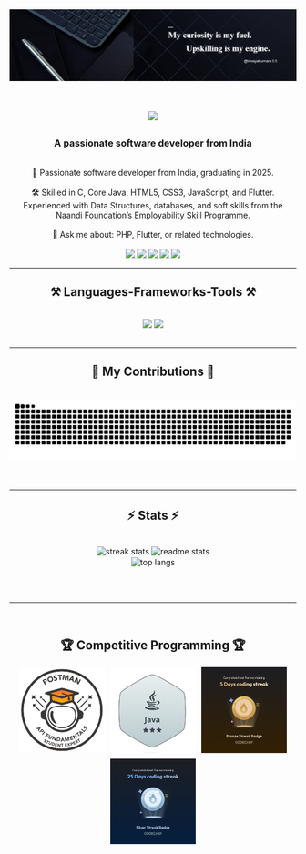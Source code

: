 <div align="center">
  <img src="https://github.com/vinaya-kumaraSS/vinaya-kumaraSS/blob/main/1715454739550.jpeg" alt="Logo">
</div>

<body style="background-image: url('https://tse3.mm.bing.net/th?id=OIP.DrQ9r0UM3pZwCrGXo-8d6QHaEI&pid=Api&P=0&h=180'); background-size: cover; background-repeat: no-repeat; background-attachment: fixed;">
    <h1 align="center">
        <img src="https://readme-typing-svg.herokuapp.com/?font=Righteous&size=35&center=true&vCenter=true&width=500&height=70&duration=4000&lines=Hi+There!+👋;+I'm+Vinay!;" />
    </h1>
</body>
<h3 align="center">A passionate software developer from India</h3>

<br/>

<div align="center">
    🚀 Passionate software developer from India, graduating in 2025.
    <br/><br/>
    🛠️ Skilled in C, Core Java, HTML5, CSS3, JavaScript, and Flutter. Experienced with Data Structures, databases, and soft skills from the Naandi Foundation’s Employability Skill Programme.
    <br/><br/>
    💬 Ask me about: PHP, Flutter, or related technologies.
</div>
<br>

<div align="center"> 
    <a href="mailto:vinaykumarss904@gmail.com">
        <img src="https://img.shields.io/badge/Gmail-333333?style=for-the-badge&logo=gmail&logoColor=red" />
    </a>
    <a href="https://www.linkedin.com/in/vinayakumarass/" target="_blank">
        <img src="https://img.shields.io/badge/LinkedIn-0077B5?style=for-the-badge&logo=linkedin&logoColor=white" />
    </a>
    <a href="https://vinaya-kumarass.github.io/projects.github.io/VinayakumaraSS/" target="_blank">
        <img src="https://img.shields.io/badge/Portfolio-FF5722?style=for-the-badge&logo=todoist&logoColor=white" />
    </a>
    <a href="https://www.codechef.com/users/ssvinay" target="_blank">
        <img src="https://img.shields.io/badge/CodeChef-5C5C5C?style=for-the-badge&logo=codechef&logoColor=white" />
    </a>
    <a href="https://leetcode.com/u/Vinay_88/" target="_blank">
        <img src="https://img.shields.io/badge/LeetCode-FFA116?style=for-the-badge&logo=leetcode&logoColor=black" />
    </a>
</div>

<hr/>

<h2 align="center">⚒️ Languages-Frameworks-Tools ⚒️</h2>
<br/>
<div align="center">
    <img src="https://skillicons.dev/icons?i=bootstrap,html,css,flutter,vscode,github,figma,git" />
    <img src="https://skillicons.dev/icons?i=python,javascript,c,java,mysql,php" /><br>
</div>

<br/>
<hr/>

<div align="center">
    <h2>🐍 My Contributions 🐍</h2>
    <br>
    <img alt="snake eating my contributions" src="https://raw.githubusercontent.com/salesp07/salesp07/output/github-contribution-grid-snake.svg" />
    <br/><br/><br/>
</div>

<hr/>

<h2 align="center">⚡ Stats ⚡</h2>
<br>
<div align=center>
    <img width=390 src="https://github-readme-streak-stats-salesp07.vercel.app/?user=salesp07&count_private=true&theme=react&border_radius=10" alt="streak stats"/>
    <img width=390 src="https://github-readme-stats-salesp07.vercel.app/api?username=salesp07&count_private=true&show_icons=true&theme=react&rank_icon=github&border_radius=10" alt="readme stats" />
    <br/>
    <img width=325 align="center" src="https://github-readme-stats-salesp07.vercel.app/api/top-langs/?username=salesp07&hide=HTML&langs_count=8&layout=compact&theme=react&border_radius=10&size_weight=0.5&count_weight=0.5&exclude_repo=github-readme-stats" alt="top langs" />
</div>

<br/><br/>

<hr/>

<br/>

<div align="center">
    <h2>🏆 Competitive Programming 🏆</h2>
    <div style="display: flex; justify-content: center; flex-wrap: wrap; gap: 10px;">
        <img src="https://github.com/vinaya-kumaraSS/vinaya-kumaraSS/blob/main/postman%20API%20badge.png" alt="CodeChef Badge 3" width="150"/>
        <img src="https://github.com/vinaya-kumaraSS/vinaya-kumaraSS/blob/main/Screenshot%202024-08-05%20211646.png" alt="CodeChef Badge 3" width="150"/>
            <img src="https://github.com/vinaya-kumaraSS/vinaya-kumaraSS/blob/main/CodeChefBadge.png" alt="CodeChef Badge 1" width="150"/>
            <img src="https://github.com/vinaya-kumaraSS/vinaya-kumaraSS/blob/main/CodeChefBadge%20(1).png" alt="CodeChef Badge 2" width="150"/>
    </div>
</div>

<br/>
